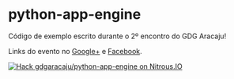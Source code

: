 python-app-engine
=================

Código de exemplo escrito durante o 2º encontro do GDG Aracaju!

Links do evento no [Google+](https://plus.google.com/events/c54udfauu781s249jarn5u3r2h4) e [Facebook](https://www.facebook.com/events/500175456759886/).

[![Hack gdgaracaju/python-app-engine on Nitrous.IO](https://d3o0mnbgv6k92a.cloudfront.net/assets/hack-s-v1-7475db0cf93fe5d1e29420c928ebc614.png)](https://www.nitrous.io/hack_button?source=embed&runtime=django&repo=gdgaracaju%2Fpython-app-engine&file_to_open=README.md)
